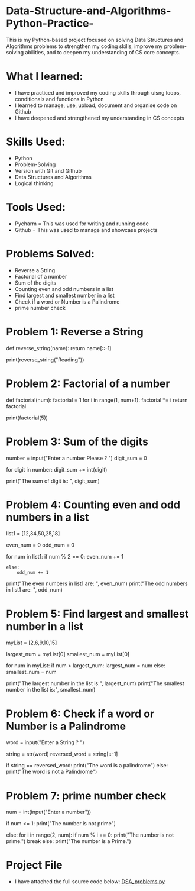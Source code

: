# Data-Structure-and-Algorithms-Python-Practice-
This is my Python-based project focused on solving Data Structures and Algorithms problems to strengthen my coding skills, improve my problem-solving abilities, and to deepen my understanding of CS core concepts.

# What I learned: 
- I have practiced and improved my coding skills through uisng loops, conditionals and functions in Python
- I learned to manage, use, upload, document and organise code on Github
- I have deepened and strengthened my understanding in CS concepts

# Skills Used: 
- Python
- Problem-Solving
- Version with Git and Github
- Data Structures and Algorithms
- Logical thinking

# Tools Used: 
- Pycharm = This was used for writing and running code
- Github = This was used to manage and showcase projects 

# Problems Solved: 
- Reverse a String
- Factorial of a number
- Sum of the digits
- Counting even and odd numbers in a list
- Find largest and smallest number in a list
- Check if a word or Number is a Palindrome
- prime number check 

# Problem 1: Reverse a String
def reverse_string(name):
    return name[::-1]

print(reverse_string("Reading"))


# Problem 2: Factorial of a number
def factorial(num):
   factorial = 1
   for i in range(1, num+1):
       factorial *= i
   return factorial

print(factorial(5))


# Problem 3: Sum of the digits

number = input("Enter a number Please ? ")
digit_sum = 0

for digit in number:
    digit_sum += int(digit)

print("The sum of digit is: ", digit_sum)


# Problem 4: Counting even and odd numbers in a list

list1 = [12,34,50,25,18]

even_num = 0
odd_num = 0

for num in list1:
    if num % 2 == 0:
        even_num += 1

    else:
        odd_num += 1

print("The even numbers in list1 are: ", even_num)
print("The odd numbers in list1 are: ", odd_num)


# Problem 5: Find largest and smallest number in a list

myList = [2,6,9,10,15]

largest_num = myList[0]
smallest_num = myList[0]

for num in myList:
    if num > largest_num:
        largest_num = num
    else:
        smallest_num = num

print("The largest number in the list is:", largest_num)
print("The smallest number in the list is:", smallest_num)


# Problem 6: Check if a word or Number is a Palindrome

word = input("Enter a String ? ")

string = str(word)
reversed_word = string[::-1]

if string == reversed_word:
    print("The word is a palindrome")
else:
    print("The word is not a Palindrome")


# Problem 7: prime number check 

num = int(input("Enter a number"))

if num <= 1:
    print("The number is not prime")

else:
    for i in range(2, num):
        if num % i == 0:
            print("The number is not prime.")
            break
    else:
        print("The number is a Prime.")
        
# Project File 
- I have attached the full source code below: 
[DSA_problems.py](https://github.com/user-attachments/files/22322975/DSA_problems.py)

